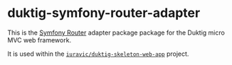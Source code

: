 # duktig-symfony-router-adapter

This is the [Symfony Router](https://github.com/symfony/routing) adapter package package for the Duktig micro MVC web framework. 

It is used within the [`iuravic/duktig-skeleton-web-app`](https://github.com/iuravic/duktig-skeleton-web-app) project.
